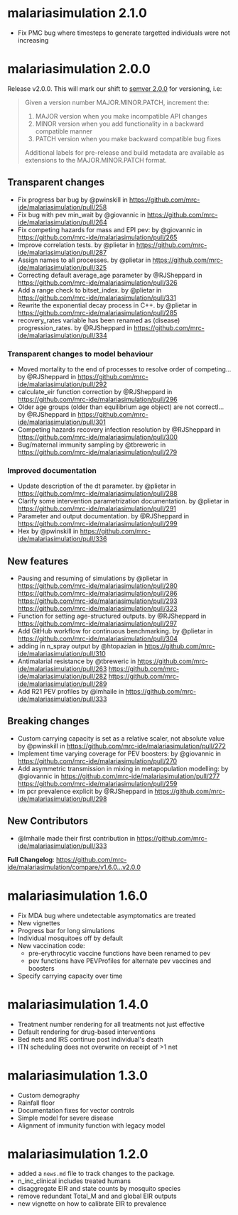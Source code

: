 # malariasimulation 2.1.0

* Fix PMC bug where timesteps to generate targetted individuals were not increasing

# malariasimulation 2.0.0

Release v2.0.0. This will mark our shift to [semver 2.0.0](https://semver.org/spec/v2.0.0.html) for versioning, i.e:

> Given a version number MAJOR.MINOR.PATCH, increment the:
> 
>  1. MAJOR version when you make incompatible API changes
>  2. MINOR version when you add functionality in a backward compatible manner
>  3. PATCH version when you make backward compatible bug fixes
> 
> Additional labels for pre-release and build metadata are available as extensions to the MAJOR.MINOR.PATCH format.

## Transparent changes

* Fix progress bar bug by @pwinskill in https://github.com/mrc-ide/malariasimulation/pull/258
* Fix bug with pev min_wait by @giovannic in https://github.com/mrc-ide/malariasimulation/pull/264
* Fix competing hazards for mass and EPI pev: by @giovannic in https://github.com/mrc-ide/malariasimulation/pull/265
* Improve correlation tests. by @plietar in https://github.com/mrc-ide/malariasimulation/pull/287
* Assign names to all processes. by @plietar in https://github.com/mrc-ide/malariasimulation/pull/325
* Correcting default average_age parameter by @RJSheppard in https://github.com/mrc-ide/malariasimulation/pull/326
* Add a range check to bitset_index. by @plietar in https://github.com/mrc-ide/malariasimulation/pull/331
* Rewrite the exponential decay process in C++. by @plietar in https://github.com/mrc-ide/malariasimulation/pull/285
* recovery_rates variable has been renamed as (disease) progression_rates. by @RJSheppard in https://github.com/mrc-ide/malariasimulation/pull/334

### Transparent changes to model behaviour

* Moved mortality to the end of processes to resolve order of competing… by @RJSheppard in https://github.com/mrc-ide/malariasimulation/pull/292
* calculate_eir function correction by @RJSheppard in https://github.com/mrc-ide/malariasimulation/pull/296
* Older age groups (older than equilibrium age object) are not correctl… by @RJSheppard in https://github.com/mrc-ide/malariasimulation/pull/301
* Competing hazards recovery infection resolution by @RJSheppard in https://github.com/mrc-ide/malariasimulation/pull/300
* Bug/maternal immunity sampling by @tbreweric in https://github.com/mrc-ide/malariasimulation/pull/279

### Improved documentation

* Update description of the dt parameter. by @plietar in https://github.com/mrc-ide/malariasimulation/pull/288
* Clarify some intervention parametrization documentation. by @plietar in https://github.com/mrc-ide/malariasimulation/pull/291
* Parameter and output documentation. by @RJSheppard in https://github.com/mrc-ide/malariasimulation/pull/299
* Hex by @pwinskill in https://github.com/mrc-ide/malariasimulation/pull/336

## New features

 * Pausing and resuming of simulations by @plietar in https://github.com/mrc-ide/malariasimulation/pull/280 https://github.com/mrc-ide/malariasimulation/pull/286 https://github.com/mrc-ide/malariasimulation/pull/293 https://github.com/mrc-ide/malariasimulation/pull/323
* Function for setting age-structured outputs. by @RJSheppard in https://github.com/mrc-ide/malariasimulation/pull/297
* Add GitHub workflow for continuous benchmarking. by @plietar in https://github.com/mrc-ide/malariasimulation/pull/304
* adding in n_spray output by @htopazian in https://github.com/mrc-ide/malariasimulation/pull/310
* Antimalarial resistance by @tbreweric in https://github.com/mrc-ide/malariasimulation/pull/263 https://github.com/mrc-ide/malariasimulation/pull/282 https://github.com/mrc-ide/malariasimulation/pull/289
* Add R21 PEV profiles by @lmhaile in https://github.com/mrc-ide/malariasimulation/pull/333

## Breaking changes

* Custom carrying capacity is set as a relative scaler, not absolute value by @pwinskill in https://github.com/mrc-ide/malariasimulation/pull/272
* Implement time varying coverage for PEV boosters: by @giovannic in https://github.com/mrc-ide/malariasimulation/pull/270
* Add asymmetric transmission in mixing in metapopulation modelling: by @giovannic in https://github.com/mrc-ide/malariasimulation/pull/277 https://github.com/mrc-ide/malariasimulation/pull/259
* lm pcr prevalence explicit by @RJSheppard in https://github.com/mrc-ide/malariasimulation/pull/298

## New Contributors
* @lmhaile made their first contribution in https://github.com/mrc-ide/malariasimulation/pull/333

**Full Changelog**: https://github.com/mrc-ide/malariasimulation/compare/v1.6.0...v2.0.0

# malariasimulation 1.6.0

  * Fix MDA bug where undetectable asymptomatics are treated
  * New vignettes
  * Progress bar for long simulations
  * Individual mosquitoes off by default
  * New vaccination code:
    * pre-erythrocytic vaccine functions have been renamed to pev
    * pev functions have PEVProfiles for alternate pev vaccines and boosters
  * Specify carrying capacity over time

# malariasimulation 1.4.0

  * Treatment number rendering for all treatments not just effective
  * Default rendering for drug-based interventions
  * Bed nets and IRS continue post individual's death
  * ITN scheduling does not overwrite on receipt of >1 net

# malariasimulation 1.3.0

  * Custom demography
  * Rainfall floor
  * Documentation fixes for vector controls
  * Simple model for severe disease
  * Alignment of immunity function with legacy model

# malariasimulation 1.2.0

  * added a `news.md` file to track changes to the package.
  * n_inc_clinical includes treated humans
  * disaggregate EIR and state counts by mosquito species
  * remove redundant Total_M and and global EIR outputs
  * new vignette on how to calibrate EIR to prevalence
